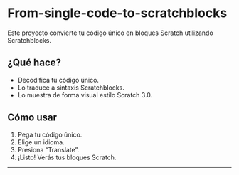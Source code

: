 # From-single-code-to-scratchblocks

Este proyecto convierte tu código único en bloques Scratch utilizando Scratchblocks.

## ¿Qué hace?
- Decodifica tu código único.
- Lo traduce a sintaxis Scratchblocks.
- Lo muestra de forma visual estilo Scratch 3.0.

## Cómo usar
1. Pega tu código único.
2. Elige un idioma.
3. Presiona “Translate”.
4. ¡Listo! Verás tus bloques Scratch.

---
